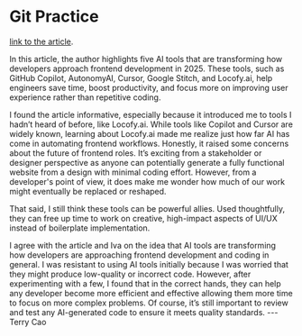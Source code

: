 # Git Practice
[link to the article](https://www.developer-tech.com/news/top-5-ai-tools-for-frontend-development/).


In this article, the author highlights five AI tools that are transforming how developers approach frontend development in 2025. These tools, such as GitHub Copilot, AutonomyAI, Cursor, Google Stitch, and Locofy.ai, help engineers save time, boost productivity, and focus more on improving user experience rather than repetitive coding. 
 
I found the article informative, especially because it introduced me to tools I hadn’t heard of before, like Locofy.ai. While tools like Copilot and Cursor are widely known, learning about Locofy.ai made me realize just how far AI has come in automating frontend workflows. Honestly, it raised some concerns about the future of frontend roles. It’s exciting from a stakeholder or designer perspective as anyone can potentially generate a fully functional website from a design with minimal coding effort. However, from a developer's point of view, it does make me wonder how much of our work might eventually be replaced or reshaped. 
 
That said, I still think these tools can be powerful allies. Used thoughtfully, they can free up time to work on creative, high-impact aspects of UI/UX instead of boilerplate implementation.

I agree with the article and Iva on the idea that AI tools are transforming how developers are approaching frontend development and coding in general. I was resistant to using AI tools initially because I was worried that they might produce low-quality or incorrect code. However, after experimenting with a few, I found that in the correct hands, they can help any developer become more efficient and effective allowing them more time to focus on more complex problems. Of course, it’s still important to review and test any AI-generated code to ensure it meets quality standards.
--- Terry Cao

